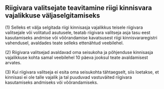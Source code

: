 ## Riigivara valitsejate teavitamine riigi kinnisvara vajalikkuse väljaselgitamiseks

(1) Selleks et välja selgitada riigi kinnisasja vajalikkus teisele riigivara valitsejale või volitatud asutusele, teatab riigivara valitseja asja tasu eest kasutamiseks andmise või võõrandamise kavatsusest riigi kinnisvararegistri vahendusel, avaldades teate selleks ettenähtud veebilehel.

(2) Riigivara valitsejad avaldavad oma seisukoha ja põhjenduse kinnisasja vajalikkuse kohta samal veebilehel 10 päeva jooksul teate avaldamisest arvates.

(3) Kui riigivara valitseja ei esita oma seisukohta tähtaegselt, siis loetakse, et kinnisasi ei ole talle vajalik ja tal puuduvad vastuväited riigivara kasutamiseks andmiseks või võõrandamiseks.
